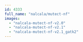 ```yaml
---
id: 4333
full_name: "nalcala/mutect-nf"
images: 
  - "nalcala-mutect-nf-v2.0"
  - "nalcala-mutect-nf-v2.1"
  - "nalcala-mutect-nf-v2.1_gatk2"
---
```

